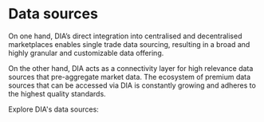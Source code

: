 # Data sources

On one hand, DIA’s direct integration into centralised and decentralised marketplaces enables single trade data sourcing, resulting in a broad and highly granular and customizable data offering.&#x20;

On the other hand, DIA acts as a connectivity layer for high relevance data sources that pre-aggregate market data. The ecosystem of premium data sources that can be accessed via DIA is constantly growing and adheres to the highest quality standards.

Explore DIA's data sources:
